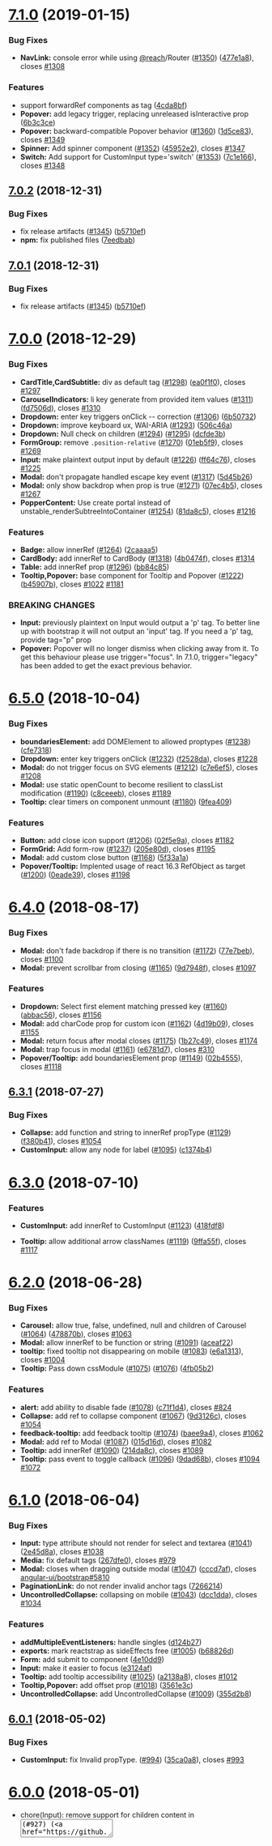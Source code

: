<a name="7.1.0"></a>

# [7.1.0](https://github.com/reactstrap/reactstrap/compare/7.0.2...7.1.0) (2019-01-15)

### Bug Fixes

- **NavLink:** console error while using [@reach](https://github.com/reach)/Router ([#1350](https://github.com/reactstrap/reactstrap/issues/1350)) ([477e1a8](https://github.com/reactstrap/reactstrap/commit/477e1a8)), closes [#1308](https://github.com/reactstrap/reactstrap/issues/1308)

### Features

- support forwardRef components as tag ([4cda8bf](https://github.com/reactstrap/reactstrap/commit/4cda8bf))
- **Popover:** add legacy trigger, replacing unreleased isInteractive prop ([6b3c3ce](https://github.com/reactstrap/reactstrap/commit/6b3c3ce))
- **Popover:** backward-compatible Popover behavior ([#1360](https://github.com/reactstrap/reactstrap/issues/1360)) ([1d5ce83](https://github.com/reactstrap/reactstrap/commit/1d5ce83)), closes [#1349](https://github.com/reactstrap/reactstrap/issues/1349)
- **Spinner:** Add spinner component ([#1352](https://github.com/reactstrap/reactstrap/issues/1352)) ([45952e2](https://github.com/reactstrap/reactstrap/commit/45952e2)), closes [#1347](https://github.com/reactstrap/reactstrap/issues/1347)
- **Switch:** Add support for CustomInput type='switch' ([#1353](https://github.com/reactstrap/reactstrap/issues/1353)) ([7c1e166](https://github.com/reactstrap/reactstrap/commit/7c1e166)), closes [#1348](https://github.com/reactstrap/reactstrap/issues/1348)

<a name="7.0.2"></a>

## [7.0.2](https://github.com/reactstrap/reactstrap/compare/7.0.0...7.0.2) (2018-12-31)

### Bug Fixes

- fix release artifacts ([#1345](https://github.com/reactstrap/reactstrap/issues/1345)) ([b5710ef](https://github.com/reactstrap/reactstrap/commit/b5710ef))
- **npm:** fix published files ([7eedbab](https://github.com/reactstrap/reactstrap/commit/7eedbab))

<a name="7.0.1"></a>

## [7.0.1](https://github.com/reactstrap/reactstrap/compare/7.0.0...7.0.1) (2018-12-31)

### Bug Fixes

- fix release artifacts ([#1345](https://github.com/reactstrap/reactstrap/issues/1345)) ([b5710ef](https://github.com/reactstrap/reactstrap/commit/b5710ef))

<a name="7.0.0"></a>

# [7.0.0](https://github.com/reactstrap/reactstrap/compare/6.5.0...7.0.0) (2018-12-29)

### Bug Fixes

- **CardTitle,CardSubtitle:** div as default tag ([#1298](https://github.com/reactstrap/reactstrap/issues/1298)) ([ea0f1f0](https://github.com/reactstrap/reactstrap/commit/ea0f1f0)), closes [#1297](https://github.com/reactstrap/reactstrap/issues/1297)
- **CarouselIndicators:** li key generate from provided item values ([#1311](https://github.com/reactstrap/reactstrap/issues/1311)) ([fd7506d](https://github.com/reactstrap/reactstrap/commit/fd7506d)), closes [#1310](https://github.com/reactstrap/reactstrap/issues/1310)
- **Dropdown:** enter key triggers onClick -- correction ([#1306](https://github.com/reactstrap/reactstrap/issues/1306)) ([6b50732](https://github.com/reactstrap/reactstrap/commit/6b50732))
- **Dropdown:** improve keyboard ux, WAI-ARIA ([#1293](https://github.com/reactstrap/reactstrap/issues/1293)) ([506c46a](https://github.com/reactstrap/reactstrap/commit/506c46a))
- **Dropdown:** Null check on children ([#1294](https://github.com/reactstrap/reactstrap/issues/1294)) ([#1295](https://github.com/reactstrap/reactstrap/issues/1295)) ([dcfde3b](https://github.com/reactstrap/reactstrap/commit/dcfde3b))
- **FormGroup:** remove `.position-relative` ([#1270](https://github.com/reactstrap/reactstrap/issues/1270)) ([01eb5f9](https://github.com/reactstrap/reactstrap/commit/01eb5f9)), closes [#1269](https://github.com/reactstrap/reactstrap/issues/1269)
- **Input:** make plaintext output input by default ([#1226](https://github.com/reactstrap/reactstrap/issues/1226)) ([ff64c76](https://github.com/reactstrap/reactstrap/commit/ff64c76)), closes [#1225](https://github.com/reactstrap/reactstrap/issues/1225)
- **Modal:** don't propagate handled escape key event ([#1317](https://github.com/reactstrap/reactstrap/issues/1317)) ([5d45b26](https://github.com/reactstrap/reactstrap/commit/5d45b26))
- **Modal:** only show backdrop when prop is true ([#1271](https://github.com/reactstrap/reactstrap/issues/1271)) ([07ec4b5](https://github.com/reactstrap/reactstrap/commit/07ec4b5)), closes [#1267](https://github.com/reactstrap/reactstrap/issues/1267)
- **PopperContent:** Use create portal instead of unstable_renderSubtreeIntoContainer ([#1254](https://github.com/reactstrap/reactstrap/issues/1254)) ([81da8c5](https://github.com/reactstrap/reactstrap/commit/81da8c5)), closes [#1216](https://github.com/reactstrap/reactstrap/issues/1216)

### Features

- **Badge:** allow innerRef ([#1264](https://github.com/reactstrap/reactstrap/issues/1264)) ([2caaaa5](https://github.com/reactstrap/reactstrap/commit/2caaaa5))
- **CardBody:** add innerRef to CardBody ([#1318](https://github.com/reactstrap/reactstrap/issues/1318)) ([4b0474f](https://github.com/reactstrap/reactstrap/commit/4b0474f)), closes [#1314](https://github.com/reactstrap/reactstrap/issues/1314)
- **Table:** add innerRef prop ([#1296](https://github.com/reactstrap/reactstrap/issues/1296)) ([bb84c85](https://github.com/reactstrap/reactstrap/commit/bb84c85))
- **Tooltip,Popover:** base component for Tooltip and Popover ([#1222](https://github.com/reactstrap/reactstrap/issues/1222)) ([b45907b](https://github.com/reactstrap/reactstrap/commit/b45907b)), closes [#1022](https://github.com/reactstrap/reactstrap/issues/1022) [#1181](https://github.com/reactstrap/reactstrap/issues/1181)

### BREAKING CHANGES

- **Input:** previously plaintext on Input would output a 'p' tag. To better line up with bootstrap it will not output an 'input' tag. If you need a 'p' tag, provide tag="p" prop
- **Popover:** Popover will no longer dismiss when clicking away from it. To get this behaviour please use trigger="focus". In 7.1.0, trigger="legacy" has been added to get the exact previous behavior.

<a name="6.5.0"></a>

# [6.5.0](https://github.com/reactstrap/reactstrap/compare/6.4.0...6.5.0) (2018-10-04)

### Bug Fixes

- **boundariesElement:** add DOMElement to allowed proptypes ([#1238](https://github.com/reactstrap/reactstrap/issues/1238)) ([cfe7318](https://github.com/reactstrap/reactstrap/commit/cfe7318))
- **Dropdown:** enter key triggers onClick ([#1232](https://github.com/reactstrap/reactstrap/issues/1232)) ([f2528da](https://github.com/reactstrap/reactstrap/commit/f2528da)), closes [#1228](https://github.com/reactstrap/reactstrap/issues/1228)
- **Modal:** do not trigger focus on SVG elements ([#1212](https://github.com/reactstrap/reactstrap/issues/1212)) ([c7e6ef5](https://github.com/reactstrap/reactstrap/commit/c7e6ef5)), closes [#1208](https://github.com/reactstrap/reactstrap/issues/1208)
- **Modal:** use static openCount to become resilient to classList modification ([#1190](https://github.com/reactstrap/reactstrap/issues/1190)) ([c8ceeeb](https://github.com/reactstrap/reactstrap/commit/c8ceeeb)), closes [#1189](https://github.com/reactstrap/reactstrap/issues/1189)
- **Tooltip:** clear timers on component unmount ([#1180](https://github.com/reactstrap/reactstrap/issues/1180)) ([9fea409](https://github.com/reactstrap/reactstrap/commit/9fea409))

### Features

- **Button:** add close icon support ([#1206](https://github.com/reactstrap/reactstrap/issues/1206)) ([02f5e9a](https://github.com/reactstrap/reactstrap/commit/02f5e9a)), closes [#1182](https://github.com/reactstrap/reactstrap/issues/1182)
- **FormGrid:** Add form-row ([#1237](https://github.com/reactstrap/reactstrap/issues/1237)) ([205e80d](https://github.com/reactstrap/reactstrap/commit/205e80d)), closes [#1195](https://github.com/reactstrap/reactstrap/issues/1195)
- **Modal:** add custom close button ([#1168](https://github.com/reactstrap/reactstrap/issues/1168)) ([5f33a1a](https://github.com/reactstrap/reactstrap/commit/5f33a1a))
- **Popover/Tooltip:** Implented usage of react 16.3 RefObject as target ([#1200](https://github.com/reactstrap/reactstrap/issues/1200)) ([0eade39](https://github.com/reactstrap/reactstrap/commit/0eade39)), closes [#1198](https://github.com/reactstrap/reactstrap/issues/1198)

<a name="6.4.0"></a>

# [6.4.0](https://github.com/reactstrap/reactstrap/compare/6.3.1...6.4.0) (2018-08-17)

### Bug Fixes

- **Modal:** don't fade backdrop if there is no transition ([#1172](https://github.com/reactstrap/reactstrap/issues/1172)) ([77e7beb](https://github.com/reactstrap/reactstrap/commit/77e7beb)), closes [#1100](https://github.com/reactstrap/reactstrap/issues/1100)
- **Modal:** prevent scrollbar from closing ([#1165](https://github.com/reactstrap/reactstrap/issues/1165)) ([9d7948f](https://github.com/reactstrap/reactstrap/commit/9d7948f)), closes [#1097](https://github.com/reactstrap/reactstrap/issues/1097)

### Features

- **Dropdown:** Select first element matching pressed key ([#1160](https://github.com/reactstrap/reactstrap/issues/1160)) ([abbac56](https://github.com/reactstrap/reactstrap/commit/abbac56)), closes [#1156](https://github.com/reactstrap/reactstrap/issues/1156)
- **Modal:** add charCode prop for custom icon ([#1162](https://github.com/reactstrap/reactstrap/issues/1162)) ([4d19b09](https://github.com/reactstrap/reactstrap/commit/4d19b09)), closes [#1155](https://github.com/reactstrap/reactstrap/issues/1155)
- **Modal:** return focus after modal closes ([#1175](https://github.com/reactstrap/reactstrap/issues/1175)) ([1b27c49](https://github.com/reactstrap/reactstrap/commit/1b27c49)), closes [#1174](https://github.com/reactstrap/reactstrap/issues/1174)
- **Modal:** trap focus in modal ([#1161](https://github.com/reactstrap/reactstrap/issues/1161)) ([e6781d7](https://github.com/reactstrap/reactstrap/commit/e6781d7)), closes [#310](https://github.com/reactstrap/reactstrap/issues/310)
- **Popover/Tooltip:** add boundariesElement prop ([#1149](https://github.com/reactstrap/reactstrap/issues/1149)) ([02b4555](https://github.com/reactstrap/reactstrap/commit/02b4555)), closes [#1118](https://github.com/reactstrap/reactstrap/issues/1118)

<a name="6.3.1"></a>

## [6.3.1](https://github.com/reactstrap/reactstrap/compare/6.3.0...6.3.1) (2018-07-27)

### Bug Fixes

- **Collapse:** add function and string to innerRef propType ([#1129](https://github.com/reactstrap/reactstrap/issues/1129)) ([f380b41](https://github.com/reactstrap/reactstrap/commit/f380b41)), closes [#1054](https://github.com/reactstrap/reactstrap/issues/1054)
- **CustomInput:** allow any node for label ([#1095](https://github.com/reactstrap/reactstrap/issues/1095)) ([c1374b4](https://github.com/reactstrap/reactstrap/commit/c1374b4))

<a name="6.3.0"></a>

# [6.3.0](https://github.com/reactstrap/reactstrap/compare/6.2.0...6.3.0) (2018-07-10)

### Features

- **CustomInput:** add innerRef to CustomInput ([#1123](https://github.com/reactstrap/reactstrap/issues/1123)) ([418fdf8](https://github.com/reactstrap/reactstrap/commit/418fdf8))

- **Tooltip:** allow additional arrow classNames ([#1119](https://github.com/reactstrap/reactstrap/issues/1119)) ([9ffa55f](https://github.com/reactstrap/reactstrap/commit/9ffa55f)), closes [#1117](https://github.com/reactstrap/reactstrap/issues/1117)

<a name="6.2.0"></a>

# [6.2.0](https://github.com/reactstrap/reactstrap/compare/6.1.0...6.2.0) (2018-06-28)

### Bug Fixes

- **Carousel:** allow true, false, undefined, null and children of Carousel ([#1064](https://github.com/reactstrap/reactstrap/issues/1064)) ([478870b](https://github.com/reactstrap/reactstrap/commit/478870b)), closes [#1063](https://github.com/reactstrap/reactstrap/issues/1063)
- **Modal:** allow innerRef to be function or string ([#1091](https://github.com/reactstrap/reactstrap/issues/1091)) ([aceaf22](https://github.com/reactstrap/reactstrap/commit/aceaf22))
- **tooltip:** fixed tooltip not disappearing on mobile ([#1083](https://github.com/reactstrap/reactstrap/issues/1083)) ([e6a1313](https://github.com/reactstrap/reactstrap/commit/e6a1313)), closes [#1004](https://github.com/reactstrap/reactstrap/issues/1004)
- **Tooltip:** Pass down cssModule ([#1075](https://github.com/reactstrap/reactstrap/issues/1075)) ([#1076](https://github.com/reactstrap/reactstrap/issues/1076)) ([4fb05b2](https://github.com/reactstrap/reactstrap/commit/4fb05b2))

### Features

- **alert:** add ability to disable fade ([#1078](https://github.com/reactstrap/reactstrap/issues/1078)) ([c71f1d4](https://github.com/reactstrap/reactstrap/commit/c71f1d4)), closes [#824](https://github.com/reactstrap/reactstrap/issues/824)
- **Collapse:** add ref to collapse component ([#1067](https://github.com/reactstrap/reactstrap/issues/1067)) ([9d3126c](https://github.com/reactstrap/reactstrap/commit/9d3126c)), closes [#1054](https://github.com/reactstrap/reactstrap/issues/1054)
- **feedback-tooltip:** add feedback tooltip ([#1074](https://github.com/reactstrap/reactstrap/issues/1074)) ([baee9a4](https://github.com/reactstrap/reactstrap/commit/baee9a4)), closes [#1062](https://github.com/reactstrap/reactstrap/issues/1062)
- **Modal:** add ref to Modal ([#1087](https://github.com/reactstrap/reactstrap/issues/1087)) ([015d16d](https://github.com/reactstrap/reactstrap/commit/015d16d)), closes [#1082](https://github.com/reactstrap/reactstrap/issues/1082)
- **Tooltip:** add innerRef ([#1090](https://github.com/reactstrap/reactstrap/issues/1090)) ([214da8c](https://github.com/reactstrap/reactstrap/commit/214da8c)), closes [#1089](https://github.com/reactstrap/reactstrap/issues/1089)
- **Tooltip:** pass event to toggle callback ([#1096](https://github.com/reactstrap/reactstrap/issues/1096)) ([9dad68b](https://github.com/reactstrap/reactstrap/commit/9dad68b)), closes [#1094](https://github.com/reactstrap/reactstrap/issues/1094) [#1072](https://github.com/reactstrap/reactstrap/issues/1072)

<a name="6.1.0"></a>

# [6.1.0](https://github.com/reactstrap/reactstrap/compare/6.0.1...6.1.0) (2018-06-04)

### Bug Fixes

- **Input:** type attribute should not render for select and textarea ([#1041](https://github.com/reactstrap/reactstrap/issues/1041)) ([2e45d8a](https://github.com/reactstrap/reactstrap/commit/2e45d8a)), closes [#1038](https://github.com/reactstrap/reactstrap/issues/1038)
- **Media:** fix default tags ([267dfe0](https://github.com/reactstrap/reactstrap/commit/267dfe0)), closes [#979](https://github.com/reactstrap/reactstrap/issues/979)
- **Modal:** closes when dragging outside modal ([#1047](https://github.com/reactstrap/reactstrap/issues/1047)) ([cccd7af](https://github.com/reactstrap/reactstrap/commit/cccd7af)), closes [angular-ui/bootstrap#5810](https://github.com/angular-ui/bootstrap/issues/5810)
- **PaginationLink:** do not render invalid anchor tags ([7266214](https://github.com/reactstrap/reactstrap/commit/7266214))
- **UncontrolledCollapse:** collapsing on mobile ([#1043](https://github.com/reactstrap/reactstrap/issues/1043)) ([dcc1dda](https://github.com/reactstrap/reactstrap/commit/dcc1dda)), closes [#1034](https://github.com/reactstrap/reactstrap/issues/1034)

### Features

- **addMultipleEventListeners:** handle singles ([d124b27](https://github.com/reactstrap/reactstrap/commit/d124b27))
- **exports:** mark reactstrap as sideEffects free ([#1005](https://github.com/reactstrap/reactstrap/issues/1005)) ([b68826d](https://github.com/reactstrap/reactstrap/commit/b68826d))
- **Form:** add submit to component ([4e10dd9](https://github.com/reactstrap/reactstrap/commit/4e10dd9))
- **Input:** make it easier to focus ([e3124af](https://github.com/reactstrap/reactstrap/commit/e3124af))
- **Tooltip:** add tooltip accessibility ([#1025](https://github.com/reactstrap/reactstrap/issues/1025)) ([a2138a8](https://github.com/reactstrap/reactstrap/commit/a2138a8)), closes [#1012](https://github.com/reactstrap/reactstrap/issues/1012)
- **Tooltip,Popover:** add offset prop ([#1018](https://github.com/reactstrap/reactstrap/issues/1018)) ([3561e3c](https://github.com/reactstrap/reactstrap/commit/3561e3c))
- **UncontrolledCollapse:** add UncontrolledCollapse ([#1009](https://github.com/reactstrap/reactstrap/issues/1009)) ([355d2b8](https://github.com/reactstrap/reactstrap/commit/355d2b8))

<a name="6.0.1"></a>

## [6.0.1](https://github.com/reactstrap/reactstrap/compare/6.0.0...6.0.1) (2018-05-02)

### Bug Fixes

- **CustomInput:** fix Invalid propType. ([#994](https://github.com/reactstrap/reactstrap/issues/994)) ([35ca0a8](https://github.com/reactstrap/reactstrap/commit/35ca0a8)), closes [#993](https://github.com/reactstrap/reactstrap/issues/993)

<a name="6.0.0"></a>

# [6.0.0](https://github.com/reactstrap/reactstrap/compare/5.0.0...6.0.0) (2018-05-01)

- chore(Input): remove support for children content in <textarea/> (#927) ([4dea4a6](https://github.com/reactstrap/reactstrap/commit/4dea4a6)), closes [#927](https://github.com/reactstrap/reactstrap/issues/927) [#871](https://github.com/reactstrap/reactstrap/issues/871)

### Bug Fixes

- **DropdownMenu:** add x-placement attribute ([#966](https://github.com/reactstrap/reactstrap/issues/966)) ([0f4a4cb](https://github.com/reactstrap/reactstrap/commit/0f4a4cb)), closes [#962](https://github.com/reactstrap/reactstrap/issues/962)
- **innerRef:** allow createRef as a ref ([a5795b8](https://github.com/reactstrap/reactstrap/commit/a5795b8))
- **Modal:** update zindex when prop is changed ([#937](https://github.com/reactstrap/reactstrap/issues/937)) ([01667c1](https://github.com/reactstrap/reactstrap/commit/01667c1))
- **UncontrolledCarousel:** add bootstrap classes to img to make it responsive ([#934](https://github.com/reactstrap/reactstrap/issues/934)) ([9f7b741](https://github.com/reactstrap/reactstrap/commit/9f7b741))
- **UncontrolledCarousel:** added header item prop ([#964](https://github.com/reactstrap/reactstrap/issues/964)) ([62b79fb](https://github.com/reactstrap/reactstrap/commit/62b79fb)), closes [#943](https://github.com/reactstrap/reactstrap/issues/943)

### Features

- **CustomInput:** add custom checkboxes/radios ([#985](https://github.com/reactstrap/reactstrap/issues/985)) ([312e729](https://github.com/reactstrap/reactstrap/commit/312e729))
- **CustomInput:** add more custom inputs ([#991](https://github.com/reactstrap/reactstrap/issues/991)) ([ccdb7f2](https://github.com/reactstrap/reactstrap/commit/ccdb7f2)), closes [#534](https://github.com/reactstrap/reactstrap/issues/534)
- **Dropdown:** setActiveFromChild prop ([#977](https://github.com/reactstrap/reactstrap/issues/977)) ([1b47757](https://github.com/reactstrap/reactstrap/commit/1b47757))
- **DropdownMenu:** add Popper modifiers ([#929](https://github.com/reactstrap/reactstrap/issues/929)) ([f28ef8a](https://github.com/reactstrap/reactstrap/commit/f28ef8a)), closes [#811](https://github.com/reactstrap/reactstrap/issues/811)
- **DropdownMenu:** allow menu to persist ([840adb2](https://github.com/reactstrap/reactstrap/commit/840adb2)), closes [#779](https://github.com/reactstrap/reactstrap/issues/779)
- **Table:** add `borderless` option ([#956](https://github.com/reactstrap/reactstrap/issues/956)) ([210b53f](https://github.com/reactstrap/reactstrap/commit/210b53f))

### BREAKING CHANGES

- `Input` with type="textarea" can no longer have children. To set the value of the textarea please use `value`/`defaultValue` the same as you would for input type="text".

<a name="5.0.0"></a>

# [5.0.0](https://github.com/reactstrap/reactstrap/compare/5.0.0-beta.3...5.0.0) (2018-03-23)

### Bug Fixes

- **Modal:** don't add or remove multi body classes ([6ec3174](https://github.com/reactstrap/reactstrap/commit/6ec3174))
- **Modal:** Ensure that `this._element` exists before removing it. ([#916](https://github.com/reactstrap/reactstrap/issues/916)) ([7faa32a](https://github.com/reactstrap/reactstrap/commit/7faa32a)), closes [#918](https://github.com/reactstrap/reactstrap/issues/918)

### BREAKING CHANGES

- **Modal:** reactstrap now requires a minimum react version of 16. Please update your version of react to 16 (from 15 to 16 is very seamless).

<a name="5.0.0-beta.3"></a>

# [5.0.0-beta.3](https://github.com/reactstrap/reactstrap/compare/5.0.0-beta.2...5.0.0-beta.3) (2018-03-19)

### Bug Fixes

- **popper:** pass event object to toggle prop ([#907](https://github.com/reactstrap/reactstrap/issues/907)) ([b1f6005](https://github.com/reactstrap/reactstrap/commit/b1f6005))

### Features

- **Dropdown:** Add active prop to Dropdown ([#895](https://github.com/reactstrap/reactstrap/issues/895)) ([45de5c5](https://github.com/reactstrap/reactstrap/commit/45de5c5)), closes [#827](https://github.com/reactstrap/reactstrap/issues/827)
- **Modal:** pass event object to toggle prop ([#903](https://github.com/reactstrap/reactstrap/issues/903)) ([f6aacfa](https://github.com/reactstrap/reactstrap/commit/f6aacfa))

<a name="5.0.0-beta.2"></a>

# [5.0.0-beta.2](https://github.com/reactstrap/reactstrap/compare/5.0.0-beta...5.0.0-beta.2) (2018-02-27)

### Bug Fixes

- **Col:** pass cssModule to mapToCSSModules not push ([#857](https://github.com/reactstrap/reactstrap/issues/857)) ([7887364](https://github.com/reactstrap/reactstrap/commit/7887364)), closes [#856](https://github.com/reactstrap/reactstrap/issues/856)
- **Modal:** map body class name before removing ([#817](https://github.com/reactstrap/reactstrap/issues/817)) ([f099d31](https://github.com/reactstrap/reactstrap/commit/f099d31)), closes [#665](https://github.com/reactstrap/reactstrap/issues/665) [#763](https://github.com/reactstrap/reactstrap/issues/763)
- **UncontrolledNavDropdown:** add missing props param ([#812](https://github.com/reactstrap/reactstrap/issues/812)) ([b35cdcb](https://github.com/reactstrap/reactstrap/commit/b35cdcb))

### Features

- **Col:** Set col class only if no other cols are specified ([#842](https://github.com/reactstrap/reactstrap/issues/842)) ([5a9aa63](https://github.com/reactstrap/reactstrap/commit/5a9aa63)), closes [#750](https://github.com/reactstrap/reactstrap/issues/750)
- **Dropdown:** Add support for dropleft and dropright ([#813](https://github.com/reactstrap/reactstrap/issues/813)) ([2b71fd6](https://github.com/reactstrap/reactstrap/commit/2b71fd6)), closes [#785](https://github.com/reactstrap/reactstrap/issues/785)
- **FormFeedback:** Support valid feedback. ([#840](https://github.com/reactstrap/reactstrap/issues/840)) ([9b49091](https://github.com/reactstrap/reactstrap/commit/9b49091))
- **Input:** add invalid prop ([#858](https://github.com/reactstrap/reactstrap/issues/858)) ([ba8fc39](https://github.com/reactstrap/reactstrap/commit/ba8fc39)), closes [#850](https://github.com/reactstrap/reactstrap/issues/850)
- **Modal:** add ability to have external content ([#854](https://github.com/reactstrap/reactstrap/issues/854)) ([9c1b71a](https://github.com/reactstrap/reactstrap/commit/9c1b71a)), closes [#853](https://github.com/reactstrap/reactstrap/issues/853)
- **Modal:** added support for React Portal ([#796](https://github.com/reactstrap/reactstrap/issues/796)) ([49a7f99](https://github.com/reactstrap/reactstrap/commit/49a7f99)), closes [#601](https://github.com/reactstrap/reactstrap/issues/601) [#761](https://github.com/reactstrap/reactstrap/issues/761) [#645](https://github.com/reactstrap/reactstrap/issues/645)
- **Popover/Tooltip:** add ability to hide arrow ([#814](https://github.com/reactstrap/reactstrap/issues/814)) ([#815](https://github.com/reactstrap/reactstrap/issues/815)) ([43efe8b](https://github.com/reactstrap/reactstrap/commit/43efe8b))

### BREAKING CHANGES

- **Col:** Col no longer adds .col class by default when you have other columns specified. To get this class back, simply add the prop xs.
- **Input:** the valid prop no longer applies the is-invalid class when false. Use the new invalid prop to apply that class.

<a name="5.0.0-beta"></a>

# [5.0.0-beta](https://github.com/reactstrap/reactstrap/compare/5.0.0-alpha.4...5.0.0-beta) (2018-01-31)

### Bug Fixes

- **CardTitle:** default tag to h5 ([#794](https://github.com/reactstrap/reactstrap/issues/794)) ([65194c1](https://github.com/reactstrap/reactstrap/commit/65194c1))
- **CarouselIndicators`:** fix class name when using `cssModule` ([#726](https://github.com/reactstrap/reactstrap/issues/726)) ([57d07e3](https://github.com/reactstrap/reactstrap/commit/57d07e3))
- **Input:** honor Tag prop ([#795](https://github.com/reactstrap/reactstrap/issues/795)) ([bcefdaa](https://github.com/reactstrap/reactstrap/commit/bcefdaa)), closes [#783](https://github.com/reactstrap/reactstrap/issues/783)
- **Label:** remove unused `form-control-label` class ([#695](https://github.com/reactstrap/reactstrap/issues/695)) ([b7567c7](https://github.com/reactstrap/reactstrap/commit/b7567c7))
- **Modal:** check this.props.toggle exists before using it ([#700](https://github.com/reactstrap/reactstrap/issues/700)) ([80c0cde](https://github.com/reactstrap/reactstrap/commit/80c0cde))
- **ModalHeader:** default tag to h5 ([#793](https://github.com/reactstrap/reactstrap/issues/793)) ([6a5fe7e](https://github.com/reactstrap/reactstrap/commit/6a5fe7e))
- **Util:** window.getComputedStyle can return null in Firefox ([#782](https://github.com/reactstrap/reactstrap/issues/782)) ([6914f73](https://github.com/reactstrap/reactstrap/commit/6914f73))

### Features

- **CarouselItem:** Make CarouselItem accept children of any type ([#735](https://github.com/reactstrap/reactstrap/issues/735)) ([eea7d1b](https://github.com/reactstrap/reactstrap/commit/eea7d1b)), closes [#641](https://github.com/reactstrap/reactstrap/issues/641) [#719](https://github.com/reactstrap/reactstrap/issues/719)
- **Col/Label:** Removed pull/push and added order ([#696](https://github.com/reactstrap/reactstrap/issues/696)) ([7c5e690](https://github.com/reactstrap/reactstrap/commit/7c5e690))
- **cssModule:** expose global cssModule setter ([#729](https://github.com/reactstrap/reactstrap/issues/729)) ([adc8736](https://github.com/reactstrap/reactstrap/commit/adc8736))
- **Dropdown:** disable popper when inNavbar ([#692](https://github.com/reactstrap/reactstrap/issues/692)) ([b5c7612](https://github.com/reactstrap/reactstrap/commit/b5c7612)), closes [#637](https://github.com/reactstrap/reactstrap/issues/637)
- **InputGroup:** Deprecate InputGroupButton ([#769](https://github.com/reactstrap/reactstrap/issues/769)) ([5c5c205](https://github.com/reactstrap/reactstrap/commit/5c5c205))
- **InputGroup:** Update for BS 4-beta.3 ([#762](https://github.com/reactstrap/reactstrap/issues/762)) ([fa3555f](https://github.com/reactstrap/reactstrap/commit/fa3555f)), closes [#759](https://github.com/reactstrap/reactstrap/issues/759)
- **ListGroup\*:** Added missing cssModule support ([#784](https://github.com/reactstrap/reactstrap/issues/784)) ([df264a8](https://github.com/reactstrap/reactstrap/commit/df264a8))
- **Popover/Tooltip:** add ability to pass modifiers to Popper.js ([#710](https://github.com/reactstrap/reactstrap/issues/710)) ([bc6518e](https://github.com/reactstrap/reactstrap/commit/bc6518e)), closes [#709](https://github.com/reactstrap/reactstrap/issues/709)
- **Table:** BS4 beta 2 updates for Table ([#694](https://github.com/reactstrap/reactstrap/issues/694)) ([3377cdc](https://github.com/reactstrap/reactstrap/commit/3377cdc))
- **Table:** BS4 beta 3 revert responsive table ([#757](https://github.com/reactstrap/reactstrap/issues/757)) ([ee08d21](https://github.com/reactstrap/reactstrap/commit/ee08d21))

### BREAKING CHANGES

- **CardTitle:** CardTitle now defaults to h5 instead of h4. If you still need h4 add tag="h4"
- **ModalHeader:** ModalHeader now defaults to h5 instead of h4. If you still need h4 add tag="h4"

<a name="5.0.0-alpha.4"></a>

# [5.0.0-alpha.4](https://github.com/reactstrap/reactstrap/compare/5.0.0-alpha.3...5.0.0-alpha.4) (2017-11-16)

### Bug Fixes

- **FormGroup,Label:** Fix inline radio- and checkboxes ([#624](https://github.com/reactstrap/reactstrap/issues/624)) ([e9b7803](https://github.com/reactstrap/reactstrap/commit/e9b7803))
- **getTarget:** do not return null; throw ([#623](https://github.com/reactstrap/reactstrap/issues/623)) ([e1d3b5f](https://github.com/reactstrap/reactstrap/commit/e1d3b5f))
- **Input:** fix size prop ([#662](https://github.com/reactstrap/reactstrap/issues/662)) ([cc2bd13](https://github.com/reactstrap/reactstrap/commit/cc2bd13)), closes [#660](https://github.com/reactstrap/reactstrap/issues/660)
- **Label:** remove disabled prop ([#626](https://github.com/reactstrap/reactstrap/issues/626)) ([25c1e38](https://github.com/reactstrap/reactstrap/commit/25c1e38))
- **ModalHeader:** Use css modules in close button ([#629](https://github.com/reactstrap/reactstrap/issues/629)) ([2cd6f21](https://github.com/reactstrap/reactstrap/commit/2cd6f21)), closes [#628](https://github.com/reactstrap/reactstrap/issues/628)
- **UncontrolledCarousel:** fix autoPlay={false} ([#654](https://github.com/reactstrap/reactstrap/issues/654)) ([839419e](https://github.com/reactstrap/reactstrap/commit/839419e)), closes [#653](https://github.com/reactstrap/reactstrap/issues/653)

### Features

- **Carousel:** add className to carousel components ([#682](https://github.com/reactstrap/reactstrap/issues/682)) ([d23b28a](https://github.com/reactstrap/reactstrap/commit/d23b28a)), closes [#669](https://github.com/reactstrap/reactstrap/issues/669)
- **CarouselItem:** support tag prop on carousel item ([#681](https://github.com/reactstrap/reactstrap/issues/681)) ([1e70e64](https://github.com/reactstrap/reactstrap/commit/1e70e64))
- **Dropdown:** Add nav prop to Dropdown ([#636](https://github.com/reactstrap/reactstrap/issues/636)) ([48edd6b](https://github.com/reactstrap/reactstrap/commit/48edd6b))
- **getTarget:** throw when string not in DOM ([#622](https://github.com/reactstrap/reactstrap/issues/622)) ([e71c427](https://github.com/reactstrap/reactstrap/commit/e71c427)), closes [#620](https://github.com/reactstrap/reactstrap/issues/620)
- **NavItem:** add active prop to NavItem ([#688](https://github.com/reactstrap/reactstrap/issues/688)) ([2a8bffb](https://github.com/reactstrap/reactstrap/commit/2a8bffb)), closes [#678](https://github.com/reactstrap/reactstrap/issues/678)

<a name="5.0.0-alpha.3"></a>

# [5.0.0-alpha.3](https://github.com/reactstrap/reactstrap/compare/5.0.0-alpha.2...5.0.0-alpha.3) (2017-10-03)

### Bug Fixes

- **Build:** Cross-platform postbuild support, improved Readme documentation, updated dependencies. ([#608](https://github.com/reactstrap/reactstrap/issues/608)) ([681738c](https://github.com/reactstrap/reactstrap/commit/681738c))
- **Collapse,Fade:** Ensuring props don't leak to child ([#598](https://github.com/reactstrap/reactstrap/issues/598)) ([1a94b0f](https://github.com/reactstrap/reactstrap/commit/1a94b0f)), closes [#597](https://github.com/reactstrap/reactstrap/issues/597)
- **Modal:** Update classes for fixed content detection ([#600](https://github.com/reactstrap/reactstrap/issues/600)) ([9b41e13](https://github.com/reactstrap/reactstrap/commit/9b41e13))
- **PaginationLink:** handle empty children array correctly ([#511](https://github.com/reactstrap/reactstrap/issues/511)) ([#604](https://github.com/reactstrap/reactstrap/issues/604)) ([c090ea7](https://github.com/reactstrap/reactstrap/commit/c090ea7))

<a name="5.0.0-alpha.2"></a>

# [5.0.0-alpha.2](https://github.com/reactstrap/reactstrap/compare/5.0.0-alpha.1...5.0.0-alpha.2) (2017-09-28)

### Bug Fixes

- **Popover:** do not trigger toggle on popover click ([50a8fd4](https://github.com/reactstrap/reactstrap/commit/50a8fd4)), closes [#594](https://github.com/reactstrap/reactstrap/issues/594)

<a name="5.0.0-alpha.1"></a>

# [5.0.0-alpha.1](https://github.com/reactstrap/reactstrap/compare/5.0.0-alpha.0...5.0.0-alpha.1) (2017-09-23)

### Bug Fixes

- **Dropdown:** fix perf issue ([e4479aa](https://github.com/reactstrap/reactstrap/commit/e4479aa)), closes [#584](https://github.com/reactstrap/reactstrap/issues/584)

### Features

- **Dropdown:** keyboard control/navigation ([ac90f51](https://github.com/reactstrap/reactstrap/commit/ac90f51)), closes [#580](https://github.com/reactstrap/reactstrap/issues/580)
- **Input:** add plaintext prop ([d0c6e82](https://github.com/reactstrap/reactstrap/commit/d0c6e82)), closes [#485](https://github.com/reactstrap/reactstrap/issues/485)

<a name="5.0.0-alpha.0"></a>

# [5.0.0-alpha.0](https://github.com/reactstrap/reactstrap/compare/4.8.0...5.0.0-alpha.0) (2017-09-21)

### Bug Fixes

- Add container to Popover and Tooltip ([759934b](https://github.com/reactstrap/reactstrap/commit/759934b))
- **Carousel:** use prop-types in carousel ([#503](https://github.com/reactstrap/reactstrap/issues/503)) ([e1bdadb](https://github.com/reactstrap/reactstrap/commit/e1bdadb))
- **CSSModules:** pass modules to child components ([#483](https://github.com/reactstrap/reactstrap/issues/483)) ([12270d0](https://github.com/reactstrap/reactstrap/commit/12270d0))
- **Label:** fix xs col class ([#512](https://github.com/reactstrap/reactstrap/issues/512)) ([683dbdb](https://github.com/reactstrap/reactstrap/commit/683dbdb)), closes [#510](https://github.com/reactstrap/reactstrap/issues/510)
- **Modal:** add workaround for Modal auto focus ([f12057d](https://github.com/reactstrap/reactstrap/commit/f12057d))
- **Navbar:** better backwards compatibility ([aefbdd7](https://github.com/reactstrap/reactstrap/commit/aefbdd7))
- **NavbarToggler:** fix syntax error ([a460912](https://github.com/reactstrap/reactstrap/commit/a460912))
- **PaginationLink:** handle empty children array ([#511](https://github.com/reactstrap/reactstrap/issues/511)) ([72d82a3](https://github.com/reactstrap/reactstrap/commit/72d82a3)), closes [#494](https://github.com/reactstrap/reactstrap/issues/494)
- **popper:** account for touchstart ([9b80d11](https://github.com/reactstrap/reactstrap/commit/9b80d11)), closes [#456](https://github.com/reactstrap/reactstrap/issues/456) [#458](https://github.com/reactstrap/reactstrap/issues/458)
- **popperjs:** fixed error in build ([#571](https://github.com/reactstrap/reactstrap/issues/571)) ([0a9394d](https://github.com/reactstrap/reactstrap/commit/0a9394d))
- **Tooltip/Popover:** fix className/add innerClassName ([a2a33e3](https://github.com/reactstrap/reactstrap/commit/a2a33e3))

### Features

- **aria:** add closeAriaLabel ([#525](https://github.com/reactstrap/reactstrap/issues/525)) ([3b4c0e6](https://github.com/reactstrap/reactstrap/commit/3b4c0e6)), closes [#524](https://github.com/reactstrap/reactstrap/issues/524)
- **Badge:** handle links ([9b32cee](https://github.com/reactstrap/reactstrap/commit/9b32cee))
- **Card:** update Card for bs v4 beta ([c4609e2](https://github.com/reactstrap/reactstrap/commit/c4609e2))
- **Dropdown:** update Dropdown for bs v4 beta ([53687fa](https://github.com/reactstrap/reactstrap/commit/53687fa))
- **Modal:** onOpened and onClosed callbacks for modals ([#434](https://github.com/reactstrap/reactstrap/issues/434)) ([87c6c4e](https://github.com/reactstrap/reactstrap/commit/87c6c4e)), closes [#306](https://github.com/reactstrap/reactstrap/issues/306)
- **Nav/Navbar:** update to bs v4 beta ([5395e8d](https://github.com/reactstrap/reactstrap/commit/5395e8d))
- **Popover:** update popovers to bs v4 beta ([bb00f4c](https://github.com/reactstrap/reactstrap/commit/bb00f4c))
- **popper:** add container prop to popper ([fd59d37](https://github.com/reactstrap/reactstrap/commit/fd59d37))
- **popperjs:** use popperjs instead of tether ([#561](https://github.com/reactstrap/reactstrap/issues/561)) ([5413022](https://github.com/reactstrap/reactstrap/commit/5413022))
- **UncontrolledCarousel:** add UncontrolledCarousel ([627a73e](https://github.com/reactstrap/reactstrap/commit/627a73e))
- **util:** add warnOnce and deprecated fns ([5faa94d](https://github.com/reactstrap/reactstrap/commit/5faa94d))
- **validation:** add/update form validation ([8b2386f](https://github.com/reactstrap/reactstrap/commit/8b2386f))

### BREAKING CHANGES

- **validation:** The color prop has been removed from FromGroup, see the valid prop on Input.
- **popperjs:** getRef has been renamed to innerRef to line up with other libraries.
- **popperjs:** tether props have been removed.

<a name="4.8.0"></a>

# [4.8.0](https://github.com/reactstrap/reactstrap/compare/4.7.0...4.8.0) (2017-06-28)

### Features

- **DropdownItem:** support the "active" property for dropdown items ([#469](https://github.com/reactstrap/reactstrap/issues/469)) ([83df86e](https://github.com/reactstrap/reactstrap/commit/83df86e))

<a name="4.7.0"></a>

# [4.7.0](https://github.com/reactstrap/reactstrap/compare/4.6.2...4.7.0) (2017-06-27)

### Bug Fixes

- **Alert:** map close class css modules ([#471](https://github.com/reactstrap/reactstrap/issues/471)) ([2e3c687](https://github.com/reactstrap/reactstrap/commit/2e3c687)), closes [#470](https://github.com/reactstrap/reactstrap/issues/470)
- **DropdownToggle:** ensures color attribute is not leaked ([d1448e0](https://github.com/reactstrap/reactstrap/commit/d1448e0)), closes [#461](https://github.com/reactstrap/reactstrap/issues/461) [PR#402](https://github.com/PR/issues/402)
- **Label:** add form-control-label to appropriate Label components ([#452](https://github.com/reactstrap/reactstrap/issues/452)) ([2e86132](https://github.com/reactstrap/reactstrap/commit/2e86132))
- **Modal:** add back attribute passthrough ([#444](https://github.com/reactstrap/reactstrap/issues/444)) ([b598a40](https://github.com/reactstrap/reactstrap/commit/b598a40)), closes [#443](https://github.com/reactstrap/reactstrap/issues/443)
- **Navbar:** remove default navigation role ([f607b2c](https://github.com/reactstrap/reactstrap/commit/f607b2c)), closes [#463](https://github.com/reactstrap/reactstrap/issues/463)

<a name="4.6.2"></a>

## [4.6.2](https://github.com/reactstrap/reactstrap/compare/4.6.1...4.6.2) (2017-05-16)

### Bug Fixes

- **build:** replace process.env in builds ([#429](https://github.com/reactstrap/reactstrap/issues/429)) ([#435](https://github.com/reactstrap/reactstrap/issues/435)) ([fcc5264](https://github.com/reactstrap/reactstrap/commit/fcc5264))

<a name="4.6.1"></a>

## [4.6.1](https://github.com/reactstrap/reactstrap/compare/4.6.0...4.6.1) (2017-05-15)

### Bug Fixes

- **PropTypes:** clean up prop-types usage ([#427](https://github.com/reactstrap/reactstrap/issues/427)) ([94bbb82](https://github.com/reactstrap/reactstrap/commit/94bbb82))

<a name="4.6.0"></a>

# [4.6.0](https://github.com/reactstrap/reactstrap/compare/4.5.0...4.6.0) (2017-05-15)

### Bug Fixes

- **ButtonDropdown:** allow overwriting the group prop ([#425](https://github.com/reactstrap/reactstrap/issues/425)) ([663551b](https://github.com/reactstrap/reactstrap/commit/663551b))
- **DropdownToggle:** add missing proptype (color) ([#402](https://github.com/reactstrap/reactstrap/issues/402)) ([c137697](https://github.com/reactstrap/reactstrap/commit/c137697))
- **Modal:** fix bug where closing modal removed wrong modal-open string in class ([#410](https://github.com/reactstrap/reactstrap/issues/410)) ([22d5c3f](https://github.com/reactstrap/reactstrap/commit/22d5c3f))
- **PropTypes:** import PropTypes from prop-types ([#395](https://github.com/reactstrap/reactstrap/issues/395)) ([9080217](https://github.com/reactstrap/reactstrap/commit/9080217))
- **react-addons:** move to external react-transition-group dependency ([#399](https://github.com/reactstrap/reactstrap/issues/399)) ([a4fec3c](https://github.com/reactstrap/reactstrap/commit/a4fec3c))

### Features

- **Modal:** add autoFocus prop for disabling auto focus ([#389](https://github.com/reactstrap/reactstrap/issues/389)) ([6338fc3](https://github.com/reactstrap/reactstrap/commit/6338fc3))
- **Modal:** Support fade and timeout props in the Modal component to allow configuring + disabling of the fade effect ([#339](https://github.com/reactstrap/reactstrap/issues/339)) ([babee0f](https://github.com/reactstrap/reactstrap/commit/babee0f))

<a name="4.5.0"></a>

# [4.5.0](https://github.com/reactstrap/reactstrap/compare/4.4.0...v4.5.0) (2017-04-03)

### Bug Fixes

- **Button:** only default to button when click is handled ([#383](https://github.com/reactstrap/reactstrap/issues/383)) ([af3ccbe](https://github.com/reactstrap/reactstrap/commit/af3ccbe))
- **lib:** import/export not getting transpiled in lib dir ([#384](https://github.com/reactstrap/reactstrap/issues/384)) ([2e2a5da](https://github.com/reactstrap/reactstrap/commit/2e2a5da))

<a name="4.4.0"></a>

# [4.4.0](https://github.com/reactstrap/reactstrap/compare/4.3.0...v4.4.0) (2017-03-31)

### Bug Fixes

- **Col:** account for 0 col properties ([#378](https://github.com/reactstrap/reactstrap/issues/378)) ([fe48e9e](https://github.com/reactstrap/reactstrap/commit/fe48e9e))
- **DropDownItem:** when href use `a` tag ([#377](https://github.com/reactstrap/reactstrap/issues/377)) ([96616af](https://github.com/reactstrap/reactstrap/commit/96616af)), closes [#367](https://github.com/reactstrap/reactstrap/issues/367)
- **Modal:** pass in cssModule to Fade components ([#373](https://github.com/reactstrap/reactstrap/issues/373)) ([be34d19](https://github.com/reactstrap/reactstrap/commit/be34d19))

### Features

- **Button:** default type to button ([#376](https://github.com/reactstrap/reactstrap/issues/376)) ([ebbeba7](https://github.com/reactstrap/reactstrap/commit/ebbeba7))
- **DropdownItem:** Add toggle switch to allow conditional toggle ([#346](https://github.com/reactstrap/reactstrap/issues/346)) ([578a61b](https://github.com/reactstrap/reactstrap/commit/578a61b))
- **Tooltip:** enable target element option ([#356](https://github.com/reactstrap/reactstrap/issues/356)) ([2023036](https://github.com/reactstrap/reactstrap/commit/2023036))

<a name="4.3.0"></a>

# [4.3.0](https://github.com/reactstrap/reactstrap/compare/4.2.0...v4.3.0) (2017-03-14)

### Bug Fixes

- **Modal:** default zIndex to 1050 ([#343](https://github.com/reactstrap/reactstrap/issues/343)) ([8d0f4ec](https://github.com/reactstrap/reactstrap/commit/8d0f4ec)), closes [#342](https://github.com/reactstrap/reactstrap/issues/342)
- **Nav:** update props available ([#338](https://github.com/reactstrap/reactstrap/issues/338)) ([992e4e6](https://github.com/reactstrap/reactstrap/commit/992e4e6))

<a name="4.2.0"></a>

# [4.2.0](https://github.com/reactstrap/reactstrap/compare/4.1.1...v4.2.0) (2017-02-14)

### Bug Fixes

- **Modal:** unmounting nested modals ([#321](https://github.com/reactstrap/reactstrap/issues/321)) ([ecf51b2](https://github.com/reactstrap/reactstrap/commit/ecf51b2))
- **Progress:** add custom classNames to progress-bar ([#319](https://github.com/reactstrap/reactstrap/issues/319)) ([25fdb77](https://github.com/reactstrap/reactstrap/commit/25fdb77)), closes [#318](https://github.com/reactstrap/reactstrap/issues/318)

### Features

- **Modal:** add various className props to modal ([#320](https://github.com/reactstrap/reactstrap/issues/320)) ([c7b2b3e](https://github.com/reactstrap/reactstrap/commit/c7b2b3e)), closes [#257](https://github.com/reactstrap/reactstrap/issues/257)
- **Modal:** Make toggle prop optional ([#325](https://github.com/reactstrap/reactstrap/issues/325)) ([5e98ea3](https://github.com/reactstrap/reactstrap/commit/5e98ea3))

<a name="4.1.1"></a>

## [4.1.1](https://github.com/reactstrap/reactstrap/compare/4.1.0...v4.1.1) (2017-01-31)

### Bug Fixes

- make sure everything can have a Tag ([#315](https://github.com/reactstrap/reactstrap/issues/315)) ([3373a90](https://github.com/reactstrap/reactstrap/commit/3373a90)), closes [#314](https://github.com/reactstrap/reactstrap/issues/314)

### Features

- **CardDeck:** set flex as only option ([#316](https://github.com/reactstrap/reactstrap/issues/316)) ([feb9a70](https://github.com/reactstrap/reactstrap/commit/feb9a70))

<a name="4.1.0"></a>

# [4.1.0](https://github.com/reactstrap/reactstrap/compare/4.0.1...v4.1.0) (2017-01-28)

### Features

- **Col:** add custom widths ability to Col ([#309](https://github.com/reactstrap/reactstrap/issues/309)) ([8487598](https://github.com/reactstrap/reactstrap/commit/8487598)), closes [#297](https://github.com/reactstrap/reactstrap/issues/297)
- **Collapse:** Add onOpened and onClosed events ([#277](https://github.com/reactstrap/reactstrap/issues/277)) ([#301](https://github.com/reactstrap/reactstrap/issues/301)) ([6c5621f](https://github.com/reactstrap/reactstrap/commit/6c5621f))
- **Uncontrolled:** add uncontrolled components ([#307](https://github.com/reactstrap/reactstrap/issues/307)) ([2f648c1](https://github.com/reactstrap/reactstrap/commit/2f648c1))

<a name="4.0.1"></a>

## [4.0.1](https://github.com/reactstrap/reactstrap/compare/4.0.0...v4.0.1) (2017-01-11)

### Bug Fixes

- **Navbar:** updated fixed class names ([481bc14](https://github.com/reactstrap/reactstrap/commit/481bc14))

### Features

- **Navbar:** support sticky prop on navbar ([d8a9727](https://github.com/reactstrap/reactstrap/commit/d8a9727))

<a name="4.0.0"></a>

# [4.0.0](https://github.com/reactstrap/reactstrap/compare/4.0.0-alpha.8...v4.0.0) (2017-01-11)

### Bug Fixes

- **Col:** support disabled width props ([#283](https://github.com/reactstrap/reactstrap/issues/283)) ([2a36601](https://github.com/reactstrap/reactstrap/commit/2a36601))
- **Collapse:** component height & navbar class ([#284](https://github.com/reactstrap/reactstrap/issues/284)) ([0237cd4](https://github.com/reactstrap/reactstrap/commit/0237cd4))
- **Modal:** Update ModalHeader close button ([#281](https://github.com/reactstrap/reactstrap/issues/281)) ([a9dc654](https://github.com/reactstrap/reactstrap/commit/a9dc654))
- **Navbar:** remove default toggleable class ([#285](https://github.com/reactstrap/reactstrap/issues/285)) ([19b32cd](https://github.com/reactstrap/reactstrap/commit/19b32cd))

### Features

- **Collapse:** add delay prop ([#287](https://github.com/reactstrap/reactstrap/issues/287)) ([2b69ad6](https://github.com/reactstrap/reactstrap/commit/2b69ad6))

### BREAKING CHANGES

- Navbar: - Navbar no longer applies a default `.navbar-toggleable` class, as it is not required for all Navbar configurations.

<a name="4.0.0-alpha.8"></a>

# [4.0.0-alpha.8](https://github.com/reactstrap/reactstrap/compare/3.9.5...v4.0.0-alpha.8) (2017-01-06)

### Features

- **cssModules:** adding missing classes ([#271](https://github.com/reactstrap/reactstrap/issues/271)) ([e8e818b](https://github.com/reactstrap/reactstrap/commit/e8e818b))
- **Progress:** enchance multiple progress bars ([#271](https://github.com/reactstrap/reactstrap/issues/274))

### BREAKING CHANGE:

Progress component now requires `multi` prop on the outer component for nested progress bars. Inner Progress components will require the `bar` prop for nested progress bars.

<a name="4.0.0-alpha.7"></a>

# [4.0.0-alpha.7](https://github.com/reactstrap/reactstrap/compare/4.0.0-alpha.6...v4.0.0-alpha.7) (2017-01-05)

### Features

- **Col:** update classes based on alpha.6 changes ([#267](https://github.com/reactstrap/reactstrap/issues/267)) ([89ff16c](https://github.com/reactstrap/reactstrap/commit/89ff16c))
- **Collapse:** add navbar prop ([#266](https://github.com/reactstrap/reactstrap/issues/266)) ([c1b633a](https://github.com/reactstrap/reactstrap/commit/c1b633a))
- **Nav:** update navbar prop class value ([#265](https://github.com/reactstrap/reactstrap/pull/265))([f979aae54a8662d151d6216dac45b9dc3541ca7e](https://github.com/reactstrap/reactstrap/pull/265/commits/f979aae54a8662d151d6216dac45b9dc3541ca7e))
- **Navbar:** rename dark prop to inverse, add toggleable size prop ([#265](https://github.com/reactstrap/reactstrap/pull/265))([3ee55f19792bd803d937837f4599ff0ee88974fb](https://github.com/reactstrap/reactstrap/pull/265/commits/3ee55f19792bd803d937837f4599ff0ee88974fb))

### BREAKING CHANGES

- Col: The default xs prop now returns `.col` instead of
  `.col-xs-12`. The `auto` size value now returns `.col-auto` or
  `.col-sm-auto` for variable width content columns. Use `true` or `''`
  as the size value to return `.col` or `.col-sm` for auto layout of
  columns (not to be confused with `auto` -> (variable width of
  content)).

<a name="4.0.0-alpha.6"></a>

# [4.0.0-alpha.6](https://github.com/reactstrap/reactstrap/compare/4.0.0-alpha.5...v4.0.0-alpha.6) (2017-01-03)

### Bug Fixes

- **className:** update "active" to "show" for stateful components ([#259](https://github.com/reactstrap/reactstrap/issues/259)) ([7df9a01](https://github.com/reactstrap/reactstrap/commit/7df9a01))

### Features

- **Progress:** update markup & support nested progress bars ([#261](https://github.com/reactstrap/reactstrap/issues/261)) ([0b19b41](https://github.com/reactstrap/reactstrap/commit/0b19b41))
- **Row:** add noGutters prop ([#260](https://github.com/reactstrap/reactstrap/issues/260)) ([c79bb3e](https://github.com/reactstrap/reactstrap/commit/c79bb3e))

<a name="4.0.0-alpha.5"></a>

# [4.0.0-alpha.5](https://github.com/reactstrap/reactstrap/compare/4.0.0-alpha.4...v4.0.0-alpha.5) (2016-12-18)

### Features

- **Modal:** Pass through props in Modal ([#254](https://github.com/reactstrap/reactstrap/issues/254)) ([c99e873](https://github.com/reactstrap/reactstrap/commit/c99e873))

<a name="3.9.5"></a>

## [3.9.5](https://github.com/reactstrap/reactstrap/compare/3.9.4...v3.9.5) (2016-12-18)

### Features

- **Modal:** Pass through props in Modal ([#254](https://github.com/reactstrap/reactstrap/issues/254)) ([a783308](https://github.com/reactstrap/reactstrap/commit/a783308))

<a name="4.0.0-alpha.4"></a>

# [4.0.0-alpha.4](https://github.com/reactstrap/reactstrap/compare/3.9.4...v4.0.0-alpha.4) (2016-12-15)

- **Modal:** clear timeouts when toggling of modal - [#166](https://github.com/reactstrap/reactstrap/issues/166) ([5e0f5d2](https://github.com/reactstrap/reactstrap/commit/5e0f5d2))

<a name="3.9.4"></a>

## [3.9.4](https://github.com/reactstrap/reactstrap/compare/3.9.3...v3.9.4) (2016-12-12)

### Bug Fixes

- **Modal:** clear timeouts when toggling of modal - [#166](https://github.com/reactstrap/reactstrap/issues/166) ([5e0f5d2](https://github.com/reactstrap/reactstrap/commit/5e0f5d2))

<a name="4.0.0-alpha.3"></a>

# [4.0.0-alpha.3](https://github.com/reactstrap/reactstrap/compare/4.0.0-alpha.2...v4.0.0-alpha.3) (2016-12-01)

<a name="4.0.0-alpha.2"></a>

# [4.0.0-alpha.2](https://github.com/reactstrap/reactstrap/compare/4.0.0-alpha.1...v4.0.0-alpha.2) (2016-11-28)

### Bug Fixes

- **className:** update "in" to "active" for stateful components ([#241](https://github.com/reactstrap/reactstrap/issues/241)) ([ea2439e](https://github.com/reactstrap/reactstrap/commit/ea2439e))

<a name="3.9.3"></a>

## [3.9.3](https://github.com/reactstrap/reactstrap/compare/3.9.2...v3.9.3) (2016-12-01)

### Features

- **ListGroup:** prevent onClick when disabled & add docs [#185](https://github.com/reactstrap/reactstrap/issues/185) ([#236](https://github.com/reactstrap/reactstrap/issues/236)) ([1301b11](https://github.com/reactstrap/reactstrap/commit/1301b11))

<a name="3.9.2"></a>

## [3.9.2](https://github.com/reactstrap/reactstrap/compare/3.9.1...v3.9.2) (2016-11-28)

### Bug Fixes

- **Popover:** remove old arrow markup, correct enabled className ([b9d3ea7](https://github.com/reactstrap/reactstrap/commit/b9d3ea7))
- **TetherContent:** Fixes className prop typo, removes arrow & position relative hack ([d9e7621](https://github.com/reactstrap/reactstrap/commit/d9e7621))
- **Tooltip:** remove old arrow markup, correct enabled className ([62d622b](https://github.com/reactstrap/reactstrap/commit/62d622b))

<a name="4.0.0-alpha.1"></a>

# [4.0.0-alpha.1](https://github.com/reactstrap/reactstrap/compare/4.0.0-alpha.0...v4.0.0-alpha.1) (2016-11-23)

### Features

- **Badge:** rename Tag component to Badge ([#230](https://github.com/reactstrap/reactstrap/issues/230)) ([dfc9943](https://github.com/reactstrap/reactstrap/commit/dfc9943))

<a name="4.0.0-alpha.0"></a>

# [4.0.0-alpha.0](https://github.com/reactstrap/reactstrap/compare/v4...v4.0.0-alpha.0) (2016-11-23)

<a name="3.9.1"></a>

## [3.9.1](https://github.com/reactstrap/reactstrap/compare/3.9.0...v3.9.1) (2016-11-23)

### Bug Fixes

- **modal:** fix multi-modal backdrop ([#227](https://github.com/reactstrap/reactstrap/issues/227)) ([9ddeb8a](https://github.com/reactstrap/reactstrap/commit/9ddeb8a)), closes [#222](https://github.com/reactstrap/reactstrap/issues/222)

<a name="3.9.0"></a>

# [3.9.0](https://github.com/reactstrap/reactstrap/compare/3.8.1...v3.9.0) (2016-11-13)

### Bug Fixes

- **DropdownToggle:** support non Button styles ([#221](https://github.com/reactstrap/reactstrap/issues/221)) ([cd3c1ce](https://github.com/reactstrap/reactstrap/commit/cd3c1ce))

### Features

- **ListGroup:** add ListGroupItem, ListGroupItemHeading, ListGroupItemText components ([#192](https://github.com/reactstrap/reactstrap/issues/192)) ([d09e81a](https://github.com/reactstrap/reactstrap/commit/d09e81a))

<a name="3.8.1"></a>

## [3.8.1](https://github.com/reactstrap/reactstrap/compare/3.8.0...v3.8.1) (2016-11-01)

### Features

- **refs:** add getRef to focusable components ([#218](https://github.com/reactstrap/reactstrap/issues/218)) ([cbfa0e0](https://github.com/reactstrap/reactstrap/commit/cbfa0e0))

<a name="3.8.0"></a>

# [3.8.0](https://github.com/reactstrap/reactstrap/compare/3.7.1...v3.8.0) (2016-11-01)

### Features

- **Collapse:** add Collapse component [#79](https://github.com/reactstrap/reactstrap/issues/79) ([#201](https://github.com/reactstrap/reactstrap/issues/201)) ([ddbf0dd](https://github.com/reactstrap/reactstrap/commit/ddbf0dd))

<a name="3.7.1"></a>

## [3.7.1](https://github.com/reactstrap/reactstrap/compare/3.7.0...v3.7.1) (2016-10-29)

### Bug Fixes

- **NavbarToggler:** remove unnecessary menu char ([#200](https://github.com/reactstrap/reactstrap/issues/200)) ([67544a3](https://github.com/reactstrap/reactstrap/commit/67544a3))

<a name="3.7.0"></a>

# [3.7.0](https://github.com/reactstrap/reactstrap/compare/3.6.0...v3.7.0) (2016-10-27)

### Bug Fixes

- **events:** add useCapture to events attached to document ([#202](https://github.com/reactstrap/reactstrap/issues/202)) ([18d7d04](https://github.com/reactstrap/reactstrap/commit/18d7d04))

### Features

- **cssModule:** add support for css module ([#206](https://github.com/reactstrap/reactstrap/issues/206)) ([3a69f14](https://github.com/reactstrap/reactstrap/commit/3a69f14)), closes [#205](https://github.com/reactstrap/reactstrap/issues/205)

<a name="3.6.0"></a>

# [3.6.0](https://github.com/reactstrap/reactstrap/compare/3.5.0...v3.6.0) (2016-10-23)

### Features

- **DropdownToggle:** add nav prop to enable Nav specific functionality ([#197](https://github.com/reactstrap/reactstrap/issues/197))([9b28cbc](https://github.com/reactstrap/reactstrap/commit/9b28cbc))

<a name="3.5.0"></a>

# [3.5.0](https://github.com/reactstrap/reactstrap/compare/3.4.1...v3.5.0) (2016-10-18)

### Bug Fixes

- **Tooltip:** fix when toggle is not provided ([#182](https://github.com/reactstrap/reactstrap/issues/182)) ([47239f3](https://github.com/reactstrap/reactstrap/commit/47239f3))

### Features

- **Col:** add flex-support to Col component ([#169](https://github.com/reactstrap/reactstrap/issues/169)) ([#175](https://github.com/reactstrap/reactstrap/issues/175)) ([ebdecb8](https://github.com/reactstrap/reactstrap/commit/ebdecb8))
- **Popover:** add `tetherRef` to Popover ([#183](https://github.com/reactstrap/reactstrap/issues/183)) ([00d08ad](https://github.com/reactstrap/reactstrap/commit/00d08ad))
- **TetherContent:** Add `tetherRef` to TetherContent ([#181](https://github.com/reactstrap/reactstrap/issues/181)) ([6be1a67](https://github.com/reactstrap/reactstrap/commit/6be1a67)), closes [#174](https://github.com/reactstrap/reactstrap/issues/174)

<a name="3.4.1"></a>

## [3.4.1](https://github.com/reactstrap/reactstrap/compare/3.4.0...v3.4.1) (2016-10-16)

### Features

- **Input:** enable refs on Input components ([#178](https://github.com/reactstrap/reactstrap/issues/178)) ([ed9e584](https://github.com/reactstrap/reactstrap/commit/ed9e584))

<a name="3.4.0"></a>

# [3.4.0](https://github.com/reactstrap/reactstrap/compare/3.3.2...v3.4.0) (2016-10-06)

### Features

- **Alert:** Add Alert component ([#162](https://github.com/reactstrap/reactstrap/issues/162)) ([240e776](https://github.com/reactstrap/reactstrap/commit/240e776))

<a name="3.3.2"></a>

## [3.3.2](https://github.com/reactstrap/reactstrap/compare/3.3.1...v3.3.2) (2016-10-01)

### Bug Fixes

- **Modal:** Account for body padding when scrollbar is present ([#165](https://github.com/reactstrap/reactstrap/issues/165)) ([e159628](https://github.com/reactstrap/reactstrap/commit/e159628))

<a name="3.3.1"></a>

## [3.3.1](https://github.com/reactstrap/reactstrap/compare/3.3.0...v3.3.1) (2016-09-28)

### Bug Fixes

- **label:** add disabled class when form-check-inline and disabled ([#159](https://github.com/reactstrap/reactstrap/issues/159)) ([312b29e](https://github.com/reactstrap/reactstrap/commit/312b29e))

<a name="3.3.0"></a>

# [3.3.0](https://github.com/reactstrap/reactstrap/compare/3.2.2...v3.3.0) (2016-09-24)

### Features

- **Jumbotron:** add Jumbotron Component ([#151](https://github.com/reactstrap/reactstrap/issues/151)) ([20f9c03](https://github.com/reactstrap/reactstrap/commit/20f9c03)), closes [#73](https://github.com/reactstrap/reactstrap/issues/73)

<a name="3.2.2"></a>

## [3.2.2](https://github.com/reactstrap/reactstrap/compare/3.2.1...v3.2.2) (2016-09-19)

### Features

- **Tooltip:** add ability to disable autohide on tooltip content hover ([#149](https://github.com/reactstrap/reactstrap/issues/149)) ([68a0ed7](https://github.com/reactstrap/reactstrap/commit/68a0ed7))

<a name="3.2.1"></a>

## [3.2.1](https://github.com/reactstrap/reactstrap/compare/3.2.0...v3.2.1) (2016-09-18)

### Features

- **Tooltip:** add delay prop ([#143](https://github.com/reactstrap/reactstrap/issues/143)) ([b18fb74](https://github.com/reactstrap/reactstrap/commit/b18fb74)), closes [#115](https://github.com/reactstrap/reactstrap/issues/115)

<a name="3.2.0"></a>

# [3.2.0](https://github.com/reactstrap/reactstrap/compare/3.1.0...v3.2.0) (2016-09-14)

### Features

- **modal:** add backdrop and keyboard options ([#135](https://github.com/reactstrap/reactstrap/issues/135)) ([7bf5d0a](https://github.com/reactstrap/reactstrap/commit/7bf5d0a)), closes [#134](https://github.com/reactstrap/reactstrap/issues/134)
- **Modal:** allow for multiple modals ([#138](https://github.com/reactstrap/reactstrap/issues/138)) ([7ada8cf](https://github.com/reactstrap/reactstrap/commit/7ada8cf)), closes [#137](https://github.com/reactstrap/reactstrap/issues/137)

<a name="3.1.0"></a>

# [3.1.0](https://github.com/reactstrap/reactstrap/compare/3.0.1...v3.1.0) (2016-09-11)

### Features

- **Tabs:** add TabContent & TabPane components ([#131](https://github.com/reactstrap/reactstrap/issues/131)) ([2957ede](https://github.com/reactstrap/reactstrap/commit/2957ede))

<a name="3.0.1"></a>

## [3.0.1](https://github.com/reactstrap/reactstrap/compare/3.0.0...v3.0.1) (2016-09-08)

### Bug Fixes

- **docs:** update deploy script ([8fd0761](https://github.com/reactstrap/reactstrap/commit/8fd0761))
- **modal:** fix event listener for modal ([#127](https://github.com/reactstrap/reactstrap/issues/127)) ([c778608](https://github.com/reactstrap/reactstrap/commit/c778608)), closes [#126](https://github.com/reactstrap/reactstrap/issues/126)
- **TetherContent:** rerender when other props change ([#128](https://github.com/reactstrap/reactstrap/issues/128)) ([25600d4](https://github.com/reactstrap/reactstrap/commit/25600d4)), closes [#125](https://github.com/reactstrap/reactstrap/issues/125)

<a name="3.0.0"></a>

# [3.0.0](https://github.com/reactstrap/reactstrap/compare/2.6.1...v3.0.0) (2016-09-06)

### Code Refactoring

- **Button,DropdownToggle:** default to secondary style, remove cloning ([#120](https://github.com/reactstrap/reactstrap/issues/120)) ([5c56749](https://github.com/reactstrap/reactstrap/commit/5c56749)), closes [#98](https://github.com/reactstrap/reactstrap/issues/98)

### BREAKING CHANGES

- Button,DropdownToggle: DropdownToggle no longer clones each element in props.children when it’s an array, instead it renders props.children inside a single component (Butt
- Button,DropdownToggle: Button color now defaults to “secondary”. This behavior aligns with DropdownToggle color default.

<a name="2.6.1"></a>

## [2.6.1](https://github.com/reactstrap/reactstrap/compare/2.6.0...v2.6.1) (2016-09-01)

### Features

- **ModalClassName:** Adds custom class name for modal-dialogs for namespacing ([#111](https://github.com/reactstrap/reactstrap/issues/111)) ([5f7cab6](https://github.com/reactstrap/reactstrap/commit/5f7cab6))

<a name="2.6.0"></a>

# [2.6.0](https://github.com/reactstrap/reactstrap/compare/2.5.0...v2.6.0) (2016-08-21)

### Features

- **Pagination:** add Pagination component ([#108](https://github.com/reactstrap/reactstrap/issues/108)) ([fdc5c45](https://github.com/reactstrap/reactstrap/commit/fdc5c45))

<a name="2.5.0"></a>

# [2.5.0](https://github.com/reactstrap/reactstrap/compare/2.4.0...v2.5.0) (2016-08-19)

### Bug Fixes

- **Modal:** set focus state before showing ([#104](https://github.com/reactstrap/reactstrap/issues/104)) ([a358233](https://github.com/reactstrap/reactstrap/commit/a358233))
- **Modal:** use togglePortal on componentDidMount ([#106](https://github.com/reactstrap/reactstrap/issues/106)) ([942b24a](https://github.com/reactstrap/reactstrap/commit/942b24a))

### Features

- **Progress:** add Progress component ([#105](https://github.com/reactstrap/reactstrap/issues/105)) ([bc185d8](https://github.com/reactstrap/reactstrap/commit/bc185d8)), closes [#78](https://github.com/reactstrap/reactstrap/issues/78)

<a name="2.4.0"></a>

# [2.4.0](https://github.com/reactstrap/reactstrap/compare/2.3.0...v2.4.0) (2016-08-18)

### Features

- **Media:** add Media component ([#94](https://github.com/reactstrap/reactstrap/issues/94)) ([d4c0f2d](https://github.com/reactstrap/reactstrap/commit/d4c0f2d))

<a name="2.3.0"></a>

# [2.3.0](https://github.com/reactstrap/reactstrap/compare/2.2.0...v2.3.0) (2016-08-18)

### Features

- **inputGroup:** add InputGroup components ([#99](https://github.com/reactstrap/reactstrap/issues/99)) ([18a2ef7](https://github.com/reactstrap/reactstrap/commit/18a2ef7)), closes [#74](https://github.com/reactstrap/reactstrap/issues/74)

<a name="2.2.0"></a>

# [2.2.0](https://github.com/reactstrap/reactstrap/compare/2.1.0...v2.2.0) (2016-08-13)

### Features

- **Card:** update img position classes ([#91](https://github.com/reactstrap/reactstrap/issues/91)) ([920e2f8](https://github.com/reactstrap/reactstrap/commit/920e2f8))
- **Dropdown:** add size prop ([#90](https://github.com/reactstrap/reactstrap/issues/90)) ([92c62b1](https://github.com/reactstrap/reactstrap/commit/92c62b1))
- **Dropdowns:** use split class for split dropdowns ([#92](https://github.com/reactstrap/reactstrap/issues/92)) ([ee17a47](https://github.com/reactstrap/reactstrap/commit/ee17a47))

<a name="2.1.0"></a>

# [2.1.0](https://github.com/reactstrap/reactstrap/compare/2.0.0...v2.1.0) (2016-08-06)

### Features

- **breadcrumb:** Add Breadcrumb and BreadcrumbItem ([d34d738](https://github.com/reactstrap/reactstrap/commit/d34d738))
- **form:** add forms and form element components ([#67](https://github.com/reactstrap/reactstrap/issues/67)) ([7c32483](https://github.com/reactstrap/reactstrap/commit/7c32483))

<a name="2.0.0"></a>

# [2.0.0](https://github.com/reactstrap/reactstrap/compare/1.6.1...v2.0.0) (2016-07-28)

### Features

- **bootstrap:** update for v4 alpha 3 ([f617dc5](https://github.com/reactstrap/reactstrap/commit/f617dc5))
- **Col:** Update Col component with alpha 3 changes ([b62ee01](https://github.com/reactstrap/reactstrap/commit/b62ee01))
- **outline:** Make outline a separate prop for Card & Button ([#62](https://github.com/reactstrap/reactstrap/issues/62)) ([c65e952](https://github.com/reactstrap/reactstrap/commit/c65e952))

### BREAKING CHANGES

- bootstrap: Components were updated for v4 alpha 3

* Button outline class change from `.{variant}-outline` to `.outline-{variant}`.
* label is now tag and all of the label variants are now tag variants.
* Cards now have an outline variant.

<a name="1.6.1"></a>

## [1.6.1](https://github.com/reactstrap/reactstrap/compare/1.6.0...v1.6.1) (2016-07-16)

<a name="1.6.0"></a>

# [1.6.0](https://github.com/reactstrap/reactstrap/compare/1.5.0...v1.6.0) (2016-07-11)

<a name="1.5.0"></a>

# [1.5.0](https://github.com/reactstrap/reactstrap/compare/1.4.0...v1.5.0) (2016-06-26)

### Bug Fixes

- **docs:** make buttons display block on xs views ([#46](https://github.com/reactstrap/reactstrap/issues/46))([fd14292](https://github.com/reactstrap/reactstrap/commit/fd14292))

### Features

- **Tables:** Add Table component ([#47](https://github.com/reactstrap/reactstrap/issues/47))([c935487](https://github.com/reactstrap/reactstrap/commit/c935487))

<a name="1.4.0"></a>

# [1.4.0](https://github.com/reactstrap/reactstrap/compare/1.3.4...v1.4.0) (2016-06-26)

### Features

- **Card:** add Card related components ([#44](https://github.com/reactstrap/reactstrap/issues/44))([b782807](https://github.com/reactstrap/reactstrap/commit/b782807))

<a name="1.3.4"></a>

## [1.3.4](https://github.com/reactstrap/reactstrap/compare/1.3.3...v1.3.4) (2016-06-12)

### Bug Fixes

- **Modal:** handle prop updates ([#35](https://github.com/reactstrap/reactstrap/issues/35)) ([#40](https://github.com/reactstrap/reactstrap/issues/40))([23a3561](https://github.com/reactstrap/reactstrap/commit/23a3561))

<a name="1.3.3"></a>

## [1.3.3](https://github.com/reactstrap/reactstrap/compare/1.3.2...v1.3.3) (2016-06-12)

<a name="1.3.2"></a>

## [1.3.2](https://github.com/reactstrap/reactstrap/compare/1.3.1...v1.3.2) (2016-06-12)

<a name="1.3.1"></a>

## [1.3.1](https://github.com/reactstrap/reactstrap/compare/1.3.0...v1.3.1) (2016-04-24)

<a name="1.3.0"></a>

# [1.3.0](https://github.com/reactstrap/reactstrap/compare/1.2.4...v1.3.0) (2016-03-31)

### Bug Fixes

- **.gitignore:** add root directories to ignore ([8952445](https://github.com/reactstrap/reactstrap/commit/8952445))

<a name="1.2.4"></a>

## [1.2.4](https://github.com/reactstrap/reactstrap/compare/1.2.3...v1.2.4) (2016-03-28)

### Bug Fixes

- **src:** update paths to src ([c61c466](https://github.com/reactstrap/reactstrap/commit/c61c466))

<a name="1.2.3"></a>

## [1.2.3](https://github.com/reactstrap/reactstrap/compare/1.2.2...v1.2.3) (2016-03-28)

### Bug Fixes

- **build:** update scripts ([051e805](https://github.com/reactstrap/reactstrap/commit/051e805))

<a name="1.2.2"></a>

## [1.2.2](https://github.com/reactstrap/reactstrap/compare/1.2.1...v1.2.2) (2016-03-28)

### Bug Fixes

- **src:** update path to src ([5e0caa6](https://github.com/reactstrap/reactstrap/commit/5e0caa6))

<a name="1.2.1"></a>

## [1.2.1](https://github.com/reactstrap/reactstrap/compare/1.2.0...v1.2.1) (2016-03-28)

<a name="1.2.0"></a>

# [1.2.0](https://github.com/reactstrap/reactstrap/compare/1.1.0...v1.2.0) (2016-03-28)

### Features

- **Navbar:** add Navbar components ([91ad2b4](https://github.com/reactstrap/reactstrap/commit/91ad2b4))

<a name="1.1.0"></a>

# [1.1.0](https://github.com/reactstrap/reactstrap/compare/1.0.0...v1.1.0) (2016-03-27)

### Features

- **Navs:** Add nav components ([5e2ba03](https://github.com/reactstrap/reactstrap/commit/5e2ba03))

<a name="1.0.0"></a>

# [1.0.0](https://github.com/reactstrap/reactstrap/compare/0.8.0...v1.0.0) (2016-03-27)

### Code Refactoring

- **components:** standardize custom tag names ([494e4ec](https://github.com/reactstrap/reactstrap/commit/494e4ec))

### BREAKING CHANGES

- components: `El` prop is now `tag`. This standardizes the way
  custom elements should render their html “tags”.

<a name="0.8.0"></a>

# [0.8.0](https://github.com/reactstrap/reactstrap/compare/0.7.2...v0.8.0) (2016-03-27)

### Features

- **Layout:** Add Container, Row, Col components ([69ada73](https://github.com/reactstrap/reactstrap/commit/69ada73))

<a name="0.7.2"></a>

## [0.7.2](https://github.com/reactstrap/reactstrap/compare/0.7.1...v0.7.2) (2016-03-26)

<a name="0.7.1"></a>

## [0.7.1](https://github.com/reactstrap/reactstrap/compare/0.7.0...v0.7.1) (2016-03-26)

<a name="0.7.0"></a>

# [0.7.0](https://github.com/reactstrap/reactstrap/compare/0.6.1...v0.7.0) (2016-03-26)

### Features

- **Button:** render anchor tag if href prop exists ([61f4a11](https://github.com/reactstrap/reactstrap/commit/61f4a11))

<a name="0.6.1"></a>

## [0.6.1](https://github.com/reactstrap/reactstrap/compare/0.6.0...v0.6.1) (2016-03-26)

<a name="0.6.0"></a>

# [0.6.0](https://github.com/reactstrap/reactstrap/compare/0.5.7...v0.6.0) (2016-03-26)

### Features

- **package:** add bootstrap@4.0.0-alpha.2 and css loaders ([046079b](https://github.com/reactstrap/reactstrap/commit/046079b))

<a name="0.5.7"></a>

## [0.5.7](https://github.com/reactstrap/reactstrap/compare/0.5.6...v0.5.7) (2016-03-25)

### Bug Fixes

- **ButtonGroup:** remove btn-group when vertical ([9b70e37](https://github.com/reactstrap/reactstrap/commit/9b70e37))
- **docs:** add and use reactstrap alias ([fcfe88d](https://github.com/reactstrap/reactstrap/commit/fcfe88d))

<a name="0.5.6"></a>

## [0.5.6](https://github.com/reactstrap/reactstrap/compare/0.5.5...v0.5.6) (2016-03-24)

<a name="0.5.5"></a>

## [0.5.5](https://github.com/reactstrap/reactstrap/compare/0.5.4...v0.5.5) (2016-03-24)

### Bug Fixes

- **ModalHeader:** update close character ([7128e78](https://github.com/reactstrap/reactstrap/commit/7128e78))

<a name="0.5.4"></a>

## [0.5.4](https://github.com/reactstrap/reactstrap/compare/0.5.3...v0.5.4) (2016-03-20)

<a name="0.5.3"></a>

## [0.5.3](https://github.com/reactstrap/reactstrap/compare/0.5.2...v0.5.3) (2016-03-14)

<a name="0.5.2"></a>

## [0.5.2](https://github.com/reactstrap/reactstrap/compare/0.5.1...v0.5.2) (2016-03-14)

### Bug Fixes

- **examples:** remove .min from example script ([b051dc1](https://github.com/reactstrap/reactstrap/commit/b051dc1))

<a name="0.5.1"></a>

## [0.5.1](https://github.com/reactstrap/reactstrap/compare/0.5.0...0.5.1) (2016-03-13)

<a name="0.5.0"></a>

# [0.5.0](https://github.com/reactstrap/reactstrap/compare/0.4.0...0.5.0) (2016-03-13)

### Bug Fixes

- **tests:** make them faster & fix dropdown ([5dadc6f](https://github.com/reactstrap/reactstrap/commit/5dadc6f))

### Features

- **Fade:** enable fading components ([a84df68](https://github.com/reactstrap/reactstrap/commit/a84df68))
- **Label:** add component ([28d3edf](https://github.com/reactstrap/reactstrap/commit/28d3edf))
- **Layout:** add PopoverExample ([8200ee2](https://github.com/reactstrap/reactstrap/commit/8200ee2))
- **Layout:** include LabelsExample in Layout ([df1baa4](https://github.com/reactstrap/reactstrap/commit/df1baa4))
- **lib:** export Label component ([2856cd0](https://github.com/reactstrap/reactstrap/commit/2856cd0))
- **Modal:** add modal components ([6c2293e](https://github.com/reactstrap/reactstrap/commit/6c2293e))
- **Popover:** add component ([bc66aec](https://github.com/reactstrap/reactstrap/commit/bc66aec))
- **PopoverContent:** add component ([7282225](https://github.com/reactstrap/reactstrap/commit/7282225))
- **PopoverTitle:** add component ([bdf6623](https://github.com/reactstrap/reactstrap/commit/bdf6623))

<a name="0.4.0"></a>

# [0.4.0](https://github.com/reactstrap/reactstrap/compare/0.3.0...0.4.0) (2016-02-29)

### Features

- **Tooltips:** add component and utils ([0ddbed5](https://github.com/reactstrap/reactstrap/commit/0ddbed5))

<a name="0.3.0"></a>

# [0.3.0](https://github.com/reactstrap/reactstrap/compare/0.2.0...0.3.0) (2016-02-28)

### Bug Fixes

- **Button:** add disabled class ([96627ef](https://github.com/reactstrap/reactstrap/commit/96627ef))

### Features

- **Dropdowns:** add TetherContent support ([16c0f86](https://github.com/reactstrap/reactstrap/commit/16c0f86))
- **Dropdowns:** pass more methods to children ([87596e4](https://github.com/reactstrap/reactstrap/commit/87596e4))
- **TetherContent:** support Tethering Content to Targets ([573d47e](https://github.com/reactstrap/reactstrap/commit/573d47e))

<a name="0.2.0"></a>

# [0.2.0](https://github.com/reactstrap/reactstrap/compare/065e978...0.2.0) (2016-02-21)

### Bug Fixes

- **package.json:** add missing dev-dep babel-polyfill ([065e978](https://github.com/reactstrap/reactstrap/commit/065e978))

### Features

- **ButtonDropdown:** wrap Dropdown for ButtonDropdown ([a2ea178](https://github.com/reactstrap/reactstrap/commit/a2ea178))
- **ButtonGroup:** Add button group and toolbar ([123b435](https://github.com/reactstrap/reactstrap/commit/123b435))
- **buttons:** update examples & tests ([52fd2fb](https://github.com/reactstrap/reactstrap/commit/52fd2fb))
- **Buttons:** support block level buttons ([f9cf8db](https://github.com/reactstrap/reactstrap/commit/f9cf8db))
- **Dropdowns:** add examples ([3d48e8c](https://github.com/reactstrap/reactstrap/commit/3d48e8c))
- **Dropdowns:** basic dropdown, toggle, menu & menu items ([750aaf9](https://github.com/reactstrap/reactstrap/commit/750aaf9))
